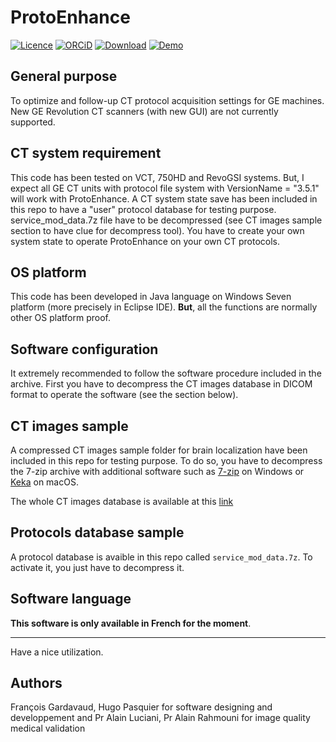 # ProtoEnhance
[![Licence](https://img.shields.io/badge/license-GNU__GPLv3-yellow)](http://choosealicense.com/licenses/gpl-3.0/)
[![ORCiD](https://img.shields.io/badge/ORCID-0000--0001--9767--3241-green)](http://orcid.org/0000-0001-9767-3241) 
[![Download](https://img.shields.io/badge/ProtoEnhance-Download-red)](https://github.com/fgardavaud/ProtoEnhance/releases/download/v1.0/ProtoEnhance.zip)
[![Demo](https://img.shields.io/badge/Demo-Access-red)](http://www.canalc2.tv/video/12757)

## General purpose
To optimize and follow-up CT protocol acquisition settings for GE machines.
New GE Revolution CT scanners (with new GUI) are not currently supported.


## CT system requirement
This code has been tested on VCT, 750HD and RevoGSI systems. But, I expect all GE CT units with protocol file system with VersionName = "3.5.1" will work with ProtoEnhance.
A CT system state save has been included in this repo to have a "user" protocol database for testing purpose. service_mod_data.7z file have to be decompressed (see CT images sample section to have clue for decompress tool).
You have to create your own system state to operate ProtoEnhance on your own CT protocols.

## OS platform

This code has been developed in Java language on Windows Seven platform (more precisely in Eclipse IDE).
**But**, all the functions are normally other OS platform proof. 

## Software configuration

It extremely recommended to follow the software procedure included in the archive. First you have to decompress the CT images database in DICOM format to operate the software (see the section below).

## CT images sample

A compressed CT images sample folder for brain localization have been included in this repo for testing purpose.  To do so, you have to decompress the 7-zip archive with additional software such as [7-zip](https://www.7-zip.org) on Windows or [Keka](https://www.keka.io/en/) on macOS.

The whole CT images database is available at this [link](https://drive.google.com/file/d/1gHHRTv2LkE8c3-3aNpRTc2L9JnsLl4Ud/view?usp=sharing)

## Protocols database sample

A protocol database is avaible in this repo called `service_mod_data.7z`. To activate it, you just have to decompress it.

## Software language

**This software is only available in French for the moment**. 

-----

Have a nice utilization.

## Authors

François Gardavaud, Hugo Pasquier for software designing and developpement and Pr Alain Luciani, Pr Alain Rahmouni for image quality medical validation

